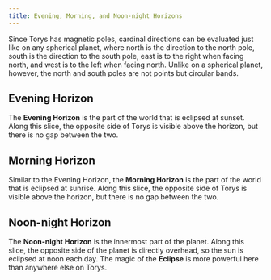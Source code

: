 ```yaml
---
title: Evening, Morning, and Noon-night Horizons
---
```


Since Torys has magnetic poles, cardinal directions can be evaluated just like on any spherical planet, where north is the direction to the north pole, south is the direction to the south pole, east is to the right when facing north, and west is to the left when facing north. Unlike on a spherical planet, however, the north and south poles are not points but circular bands.

## Evening Horizon

The **Evening Horizon** is the part of the world that is eclipsed at sunset. Along this slice, the opposite side of Torys is visible above the horizon, but there is no gap between the two.

## Morning Horizon

Similar to the Evening Horizon, the **Morning Horizon** is the part of the world that is eclipsed at sunrise. Along this slice, the opposite side of Torys is visible above the horizon, but there is no gap between the two.

## Noon-night Horizon

The **Noon-night Horizon** is the innermost part of the planet. Along this slice, the opposite side of the planet is directly overhead, so the sun is eclipsed at noon each day. The magic of the **Eclipse** is more powerful here than anywhere else on Torys.
